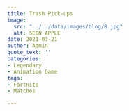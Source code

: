 ```yaml
---
title: Trash Pick-ups
image:
  src: "../../data/images/blog/8.jpg"
  alt: SEEN APPLE
date: 2021-03-21
author: Admin
quote_text: ''
categories:
- Legendary
- Animation Game
tags:
- Fortnite
- Matches

---
```

